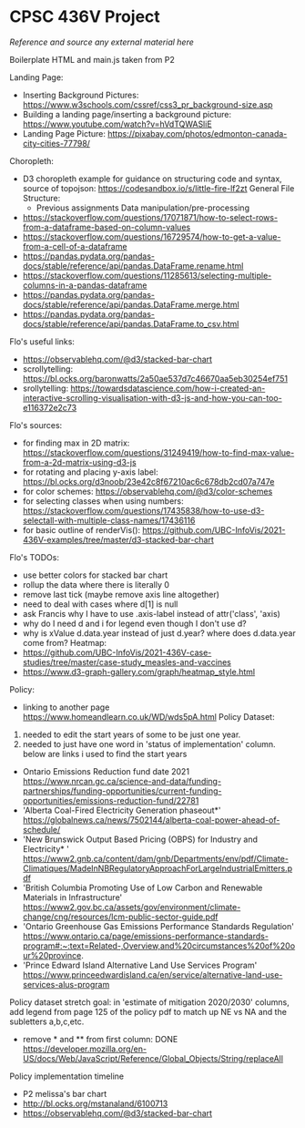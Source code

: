 # CPSC 436V Project

*Reference and source any external material here*

Boilerplate HTML and main.js taken from P2

Landing Page:
- Inserting Background Pictures: https://www.w3schools.com/cssref/css3_pr_background-size.asp
- Building a landing page/inserting a background picture: https://www.youtube.com/watch?v=hVdTQWASliE
- Landing Page Picture: https://pixabay.com/photos/edmonton-canada-city-cities-77798/

Choropleth:
- D3 choropleth example for guidance on structuring code and syntax, source of topojson: https://codesandbox.io/s/little-fire-lf2zt
General File Structure:
  - Previous assignments
Data manipulation/pre-processing
- https://stackoverflow.com/questions/17071871/how-to-select-rows-from-a-dataframe-based-on-column-values
- https://stackoverflow.com/questions/16729574/how-to-get-a-value-from-a-cell-of-a-dataframe
- https://pandas.pydata.org/pandas-docs/stable/reference/api/pandas.DataFrame.rename.html
- https://stackoverflow.com/questions/11285613/selecting-multiple-columns-in-a-pandas-dataframe
- https://pandas.pydata.org/pandas-docs/stable/reference/api/pandas.DataFrame.merge.html
- https://pandas.pydata.org/pandas-docs/stable/reference/api/pandas.DataFrame.to_csv.html



Flo's useful links: 
- https://observablehq.com/@d3/stacked-bar-chart
- scrollytelling: https://bl.ocks.org/baronwatts/2a50ae537d7c46670aa5eb30254ef751
- srollytelling: https://towardsdatascience.com/how-i-created-an-interactive-scrolling-visualisation-with-d3-js-and-how-you-can-too-e116372e2c73

Flo's sources: 
- for finding max in 2D matrix: https://stackoverflow.com/questions/31249419/how-to-find-max-value-from-a-2d-matrix-using-d3-js
- for rotating and placing y-axis label: https://bl.ocks.org/d3noob/23e42c8f67210ac6c678db2cd07a747e
- for color schemes: https://observablehq.com/@d3/color-schemes
- for selecting classes when using numbers: https://stackoverflow.com/questions/17435838/how-to-use-d3-selectall-with-multiple-class-names/17436116
- for basic outline of renderVis(): https://github.com/UBC-InfoVis/2021-436V-examples/tree/master/d3-stacked-bar-chart
 

Flo's TODOs:
- use better colors for stacked bar chart
- rollup the data where there is literally 0
- remove last tick (maybe remove axis line altogether)
- need to deal with cases where d[1] is null
- ask Francis why I have to use .axis-label instead of attr('class', 'axis)
- why do I need d and i for legend even though I don't use d?
- why is xValue d.data.year instead of just d.year? where does d.data.year come from?
Heatmap:
- https://github.com/UBC-InfoVis/2021-436V-case-studies/tree/master/case-study_measles-and-vaccines
- https://www.d3-graph-gallery.com/graph/heatmap_style.html

Policy:
- linking to another page https://www.homeandlearn.co.uk/WD/wds5pA.html
Policy Dataset:
1. needed to edit the start years of some to be just one year.
2. needed to just have one word in 'status of implementation' column.
below are links i used to find the start years
- Ontario Emissions Reduction fund date 2021 https://www.nrcan.gc.ca/science-and-data/funding-partnerships/funding-opportunities/current-funding-opportunities/emissions-reduction-fund/22781
- 'Alberta Coal-Fired Electricity Generation phaseout*' https://globalnews.ca/news/7502144/alberta-coal-power-ahead-of-schedule/
- 'New Brunswick Output Based Pricing (OBPS) for Industry and Electricity* ' https://www2.gnb.ca/content/dam/gnb/Departments/env/pdf/Climate-Climatiques/MadeInNBRegulatoryApproachForLargeIndustrialEmitters.pdf
- 'British Columbia Promoting Use of Low Carbon and Renewable Materials in Infrastructure' https://www2.gov.bc.ca/assets/gov/environment/climate-change/cng/resources/lcm-public-sector-guide.pdf
- 'Ontario Greenhouse Gas Emissions Performance Standards Regulation' https://www.ontario.ca/page/emissions-performance-standards-program#:~:text=Related-,Overview,and%20circumstances%20of%20our%20province.
- 'Prince Edward Island Alternative Land Use Services Program' https://www.princeedwardisland.ca/en/service/alternative-land-use-services-alus-program 

Policy dataset stretch goal: in 'estimate of mitigation 2020/2030' columns, add legend from page 125 of the policy pdf to match up NE vs NA and the subletters a,b,c,etc.
- remove * and ** from first column: DONE https://developer.mozilla.org/en-US/docs/Web/JavaScript/Reference/Global_Objects/String/replaceAll

Policy implementation timeline
- P2 melissa's bar chart
- http://bl.ocks.org/mstanaland/6100713
- https://observablehq.com/@d3/stacked-bar-chart
